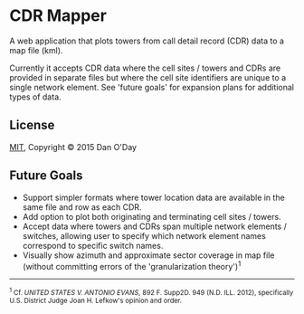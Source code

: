 # CDR Mapper

A web application that plots towers from call detail record (CDR) data to a map file (kml).

Currently it accepts CDR data where the cell sites / towers and CDRs are provided in separate files but where the cell site identifiers are unique to a single network element. See 'future goals' for expansion plans for additional types of data.

## License

[MIT](https://github.com/danzek/cdr-mapper/blob/master/LICENSE), Copyright &copy; 2015 Dan O'Day

## Future Goals

 - Support simpler formats where tower location data are available in the same file and row as each CDR.
 - Add option to plot both originating and terminating cell sites / towers.
 - Accept data where towers and CDRs span multiple network elements / switches, allowing user to specify which network element names correspond to specific switch names.
 - Visually show azimuth and approximate sector coverage in map file (without committing errors of the 'granularization theory')<sup>1</sup>

----------------------------

<sub><sup>1</sup> Cf. *UNITED STATES V. ANTONIO EVANS*, 892 F. Supp2D. 949 (N.D. ILL. 2012), specifically U.S. District Judge Joan H. Lefkow's opinion and order.</sub>
